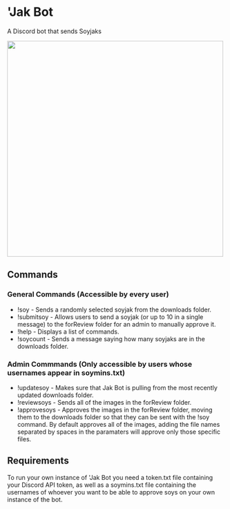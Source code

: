 # 'Jak Bot
A Discord bot that sends Soyjaks

<img src="https://github.com/user-attachments/assets/f98e399f-8922-45ce-ad70-c259d8fe6ef5" width=500>

## Commands
### General Commands (Accessible by every user)
* !soy            - Sends a randomly selected soyjak from the downloads folder.
* !submitsoy      - Allows users to send a soyjak (or up to 10 in a single message) to the forReview folder for an admin to manually approve it.
* !help           - Displays a list of commands.
* !soycount       - Sends a message saying how many soyjaks are in the downloads folder.

### Admin Commmands (Only accessible by users whose usernames appear in soymins.txt)
* !updatesoy      - Makes sure that Jak Bot is pulling from the most recently updated downloads folder.
* !reviewsoys     - Sends all of the images in the forReview folder.
* !approvesoys    - Approves the images in the forReview folder, moving them to the downloads folder so that they can be sent with the !soy command. By default approves all of the images, adding the file names separated by spaces in the paramaters will approve only those specific files.

## Requirements
To run your own instance of 'Jak Bot you need a token.txt file containing your Discord API token, as well as a soymins.txt file containing the usernames of whoever you want to be able to approve soys on your own instance of the bot.

